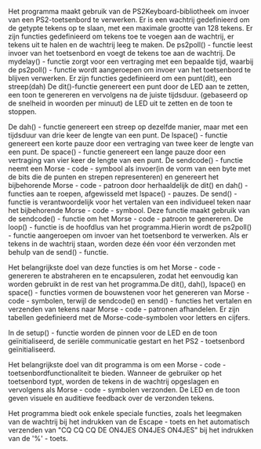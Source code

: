 Het programma maakt gebruik van de PS2Keyboard-bibliotheek om invoer van een PS2-toetsenbord te verwerken.
Er is een wachtrij gedefinieerd om de getypte tekens op te slaan, met een maximale grootte van 128 tekens.
Er zijn functies gedefinieerd om tekens toe te voegen aan de wachtrij, er tekens uit te halen en de wachtrij leeg te maken.
De ps2poll() - functie leest invoer van het toetsenbord en voegt de tekens toe aan de wachtrij.
De mydelay() - functie zorgt voor een vertraging met een bepaalde tijd, waarbij de ps2poll() - functie wordt aangeroepen om invoer van het toetsenbord te blijven verwerken.
Er zijn functies gedefinieerd om een punt(dit), een streep(dah)
De dit()-functie genereert een punt door de LED aan te zetten, een toon te genereren en vervolgens na de juiste tijdsduur. (gebaseerd op de snelheid in woorden per minuut) de LED uit te zetten en de toon te stoppen.

De dah() - functie genereert een streep op dezelfde manier, maar met een tijdsduur van drie keer de lengte van een punt.
De lspace() - functie genereert een korte pauze door een vertraging van twee keer de lengte van een punt.
De space() - functie genereert een lange pauze door een vertraging van vier keer de lengte van een punt.
De sendcode() - functie neemt een Morse - code - symbool als invoer(in de vorm van een byte met de bits die de punten en strepen representeren) en genereert het bijbehorende Morse - code - patroon door herhaaldelijk de dit() en dah() - functies aan te roepen, afgewisseld met lspace() - pauzes.
De send() - functie is verantwoordelijk voor het vertalen van een individueel teken naar het bijbehorende Morse - code - symbool.
Deze functie maakt gebruik van de sendcode() - functie om het Morse - code - patroon te genereren.
De loop() - functie is de hoofdlus van het programma.Hierin wordt de ps2poll() - functie aangeroepen om invoer van het toetsenbord te verwerken.
Als er tekens in de wachtrij staan, worden deze één voor één verzonden met behulp van de send() - functie.

Het belangrijkste doel van deze functies is om het Morse - code - genereren te abstraheren en te encapsuleren, zodat het eenvoudig kan worden gebruikt in de rest van het programma.De dit(), dah(), lspace() en space() - functies vormen de bouwstenen voor het genereren van Morse - code - symbolen, terwijl de sendcode() en send() - functies het vertalen en verzenden van tekens naar Morse - code - patronen afhandelen. 
Er zijn tabellen gedefinieerd met de Morse-code-symbolen voor letters en cijfers.

In de setup() - functie worden de pinnen voor de LED en de toon geïnitialiseerd, de seriële communicatie gestart en het PS2 - toetsenbord geïnitialiseerd.

Het belangrijkste doel van dit programma is om een Morse - code - toetsenbordfunctionaliteit te bieden.
Wanneer de gebruiker op het toetsenbord typt, worden de tekens in de wachtrij opgeslagen en vervolgens als Morse - code - symbolen verzonden.
De LED en de toon geven visuele en auditieve feedback over de verzonden tekens.

Het programma biedt ook enkele speciale functies, zoals het leegmaken van de wachtrij bij het indrukken van de Escape - toets en het automatisch verzenden van "CQ CQ CQ DE ON4JES ON4JES ON4JES" bij het indrukken van de '%' - toets.

